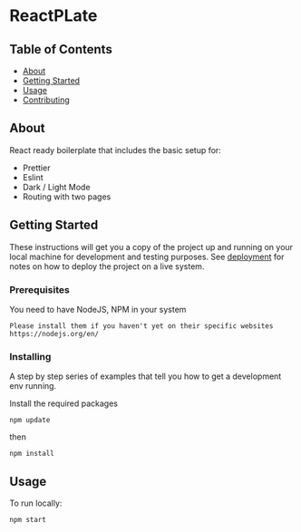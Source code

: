 # ReactPLate

## Table of Contents

- [About](#about)
- [Getting Started](#getting_started)
- [Usage](#usage)
- [Contributing](../CONTRIBUTING.md)

## About <a name = "about"></a>

React ready boilerplate that includes the basic setup for:

- Prettier
- Eslint
- Dark / Light Mode
- Routing with two pages

## Getting Started <a name = "getting_started"></a>

These instructions will get you a copy of the project up and running on your local machine for development and testing purposes. See [deployment](#deployment) for notes on how to deploy the project on a live system.

### Prerequisites

You need to have NodeJS, NPM in your system

```
Please install them if you haven't yet on their specific websites
https://nodejs.org/en/
```

### Installing

A step by step series of examples that tell you how to get a development env running.

Install the required packages

```
npm update
```

then

```
npm install
```

## Usage <a name = "usage"></a>

To run locally:

```
npm start
```
